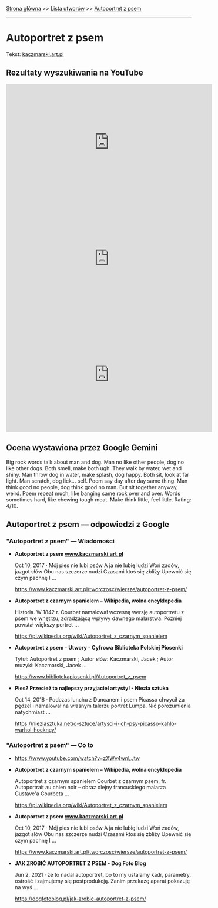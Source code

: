 [Strona główna](../index.md) >> [Lista utworów](../list.md) >> [Autoportret z psem](21.md)

---

# Autoportret z psem

Tekst: [kaczmarski.art.pl](https://www.kaczmarski.art.pl/tworczosc/wiersze/autoportret-z-psem/)

## Rezultaty wyszukiwania na YouTube

<iframe width="560" height="315" src="https://www.youtube.com/embed/4Q0O2eYV_mg?si=IdontcarewhotheIRSsendsImnotpayingtaxes" title="YouTube video player" frameborder="0" allow="accelerometer; autoplay; clipboard-write; encrypted-media; gyroscope; picture-in-picture; web-share" referrerpolicy="strict-origin-when-cross-origin" allowfullscreen></iframe>

<iframe width="560" height="315" src="https://www.youtube.com/embed/AhOozk8Nkd4?si=IdontcarewhotheIRSsendsImnotpayingtaxes" title="YouTube video player" frameborder="0" allow="accelerometer; autoplay; clipboard-write; encrypted-media; gyroscope; picture-in-picture; web-share" referrerpolicy="strict-origin-when-cross-origin" allowfullscreen></iframe>

<iframe width="560" height="315" src="https://www.youtube.com/embed/Mb8BJ-uE24o?si=IdontcarewhotheIRSsendsImnotpayingtaxes" title="YouTube video player" frameborder="0" allow="accelerometer; autoplay; clipboard-write; encrypted-media; gyroscope; picture-in-picture; web-share" referrerpolicy="strict-origin-when-cross-origin" allowfullscreen></iframe>

## Ocena wystawiona przez Google Gemini

Big rock words talk about man and dog. Man no like other people, dog no like other dogs. Both smell, make both ugh. They walk by water, wet and shiny. Man throw dog in water, make splash, dog happy. Both sit, look at far light. Man scratch, dog lick... self. Poem say day after day same thing. Man think good no people, dog think good no man. But sit together anyway, weird. Poem repeat much, like banging same rock over and over. Words sometimes hard, like chewing tough meat. Make think little, feel little. Rating: 4/10.


## Autoportret z psem — odpowiedzi z Google

### "Autoportret z psem" — Wiadomości

- **Autoportret z psem www.kaczmarski.art.pl**

    Oct 10, 2017  ·  Mój pies nie lubi psów A ja nie lubię ludzi Woń zadów, jazgot słów Obu nas szczerze nudzi Czasami ktoś się zbliży Upewnić się czym pachnę I ... 

   <https://www.kaczmarski.art.pl/tworczosc/wiersze/autoportret-z-psem/>
- **Autoportret z czarnym spanielem – Wikipedia, wolna encyklopedia**

    Historia. W 1842 r. Courbet namalował wczesną wersję autoportretu z psem we wnętrzu, zdradzającą wpływy dawnego malarstwa. Później powstał większy portret ... 

   <https://pl.wikipedia.org/wiki/Autoportret_z_czarnym_spanielem>
- **Autoportret z psem - Utwory - Cyfrowa Biblioteka Polskiej Piosenki**

    Tytuł: Autoportret z psem ; Autor słów: Kaczmarski, Jacek ; Autor muzyki: Kaczmarski, Jacek ... 

   <https://www.bibliotekapiosenki.pl/Autoportret_z_psem>
- **Pies? Przecież to najlepszy przyjaciel artysty! - Niezła sztuka**

    Oct 14, 2018  ·  Podczas lunchu z Duncanem i psem Picasso chwycił za pędzel i namalował na własnym talerzu portret Lumpa. Nić porozumienia natychmiast ... 

   <https://niezlasztuka.net/o-sztuce/artysci-i-ich-psy-picasso-kahlo-warhol-hockney/>

### "Autoportret z psem" — Co to

- <https://www.youtube.com/watch?v=zXWv4wnLJtw>
- **Autoportret z czarnym spanielem – Wikipedia, wolna encyklopedia**

    Autoportret z czarnym spanielem Courbet z czarnym psem, fr. Autoportrait au chien noir – obraz olejny francuskiego malarza Gustave'a Courbeta ... 

   <https://pl.wikipedia.org/wiki/Autoportret_z_czarnym_spanielem>
- **Autoportret z psem www.kaczmarski.art.pl**

    Oct 10, 2017  ·  Mój pies nie lubi psów A ja nie lubię ludzi Woń zadów, jazgot słów Obu nas szczerze nudzi Czasami ktoś się zbliży Upewnić się czym pachnę I ... 

   <https://www.kaczmarski.art.pl/tworczosc/wiersze/autoportret-z-psem/>
- **JAK ZROBIĆ AUTOPORTRET Z PSEM - Dog Foto Blog**

    Jun 2, 2021  ·  że to nadal autoportret, bo to my ustalamy kadr, parametry, ostrość i zajmujemy się postprodukcją. Zanim przekażę aparat pokazuję na wyś ... 

   <https://dogfotoblog.pl/jak-zrobic-autoportret-z-psem/>

